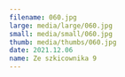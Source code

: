 ```yaml
---
filename: 060.jpg
large: media/large/060.jpg
small: media/small/060.jpg
thumb: media/thumbs/060.jpg
date: 2021.12.06
name: Ze szkicownika 9
---
```

